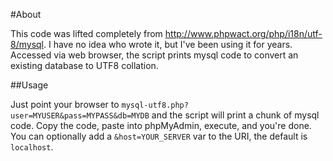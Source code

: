 #About

This code was lifted completely from http://www.phpwact.org/php/i18n/utf-8/mysql.  I have no idea who wrote it, but I've been using it for years.  Accessed via web browser, the script prints mysql code to convert an existing database to UTF8 collation.

##Usage

Just point your browser to ``mysql-utf8.php?user=MYUSER&pass=MYPASS&db=MYDB`` and the script will print a chunk of mysql code.  Copy the code, paste into phpMyAdmin, execute, and you're done.  You can optionally add a ``&host=YOUR_SERVER`` var to the URI, the default is ``localhost``.
